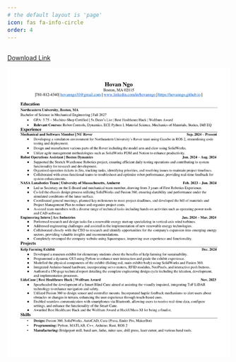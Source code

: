 ```yaml
---
# the default layout is 'page'
icon: fas fa-info-circle
order: 4
---
```




## 
[Download Link](assets/ngoresume.pdf "resume1")



![ngo_resume1](/assets/img/images/ngo_resume1.png "resume")


